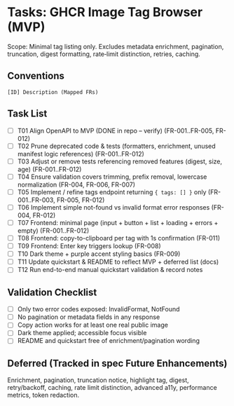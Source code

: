 # Tasks: GHCR Image Tag Browser (MVP)

Scope: Minimal tag listing only. Excludes metadata enrichment, pagination, truncation, digest formatting, rate‑limit distinction, retries, caching.

## Conventions
`[ID] Description (Mapped FRs)`

## Task List
- [ ] T01 Align OpenAPI to MVP (DONE in repo – verify) (FR-001..FR-005, FR-012)
- [ ] T02 Prune deprecated code & tests (formatters, enrichment, unused manifest logic references) (FR-001..FR-012)
- [ ] T03 Adjust or remove tests referencing removed features (digest, size, age) (FR-001..FR-012)
- [ ] T04 Ensure validation covers trimming, prefix removal, lowercase normalization (FR-004, FR-006, FR-007)
- [ ] T05 Implement / refine tags endpoint returning `{ tags: [] }` only (FR-001..FR-003, FR-005, FR-012)
- [ ] T06 Implement simple not-found vs invalid format error responses (FR-004, FR-012)
- [ ] T07 Frontend: minimal page (input + button + list + loading + errors + empty) (FR-001..FR-012)
- [ ] T08 Frontend: copy-to-clipboard per tag with 1s confirmation (FR-011)
- [ ] T09 Frontend: Enter key triggers lookup (FR-008)
- [ ] T10 Dark theme + purple accent styling basics (FR-009)
- [ ] T11 Update quickstart & README to reflect MVP + deferred list (docs)
- [ ] T12 Run end-to-end manual quickstart validation & record notes

## Validation Checklist
- [ ] Only two error codes exposed: InvalidFormat, NotFound
- [ ] No pagination or metadata fields in any response
- [ ] Copy action works for at least one real public image
- [ ] Dark theme applied; accessible focus visible
- [ ] README and quickstart free of enrichment/pagination wording

## Deferred (Tracked in spec Future Enhancements)
Enrichment, pagination, truncation notice, highlight tag, digest, retry/backoff, caching, rate limit distinction, advanced a11y, performance metrics, token redaction.
